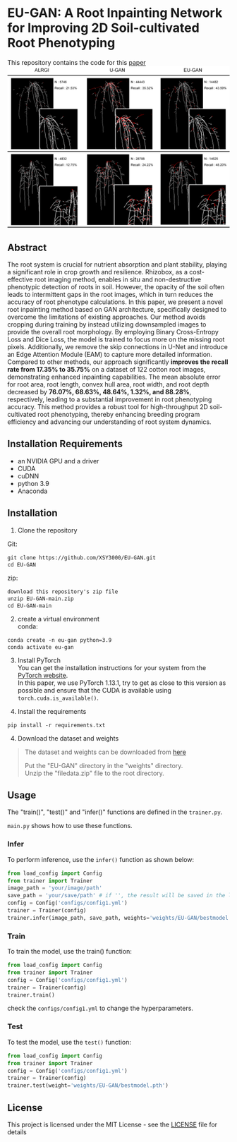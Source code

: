 # EU-GAN: A Root Inpainting Network for Improving 2D Soil-cultivated Root Phenotyping

This repository contains the code for this [paper]()  
![Fig.4](Fig.4.png "Fig.4")

## Abstract
The root system is crucial for nutrient absorption and plant stability, playing a significant role in crop growth and resilience. Rhizobox, as a cost-effective root imaging method, enables in situ and non-destructive phenotypic detection of roots in soil. However, the opacity of the soil often leads to intermittent gaps in the root images, which in turn reduces the accuracy of root phenotype calculations. In this paper, we present a novel root inpainting method based on GAN architecture, specifically designed to overcome the limitations of existing approaches. Our method avoids cropping during training by instead utilizing downsampled images to provide the overall root morphology. By employing Binary Cross-Entropy Loss and Dice Loss, the model is trained to focus more on the missing root pixels. Additionally, we remove the skip connections in U-Net and introduce an Edge Attention Module (EAM) to capture more detailed information. Compared to other methods, our approach significantly **improves the recall rate from 17.35% to 35.75%** on a dataset of 122 cotton root images, demonstrating enhanced inpainting capabilities. The mean absolute error for root area, root length, convex hull area, root width, and root depth decreased by **76.07%, 68.63%, 48.64%, 1.32%, and 88.28%**, respectively, leading to a substantial improvement in root phenotyping accuracy. This method provides a robust tool for high-throughput 2D soil-cultivated root phenotyping, thereby enhancing breeding program efficiency and advancing our understanding of root system dynamics.

## Installation Requirements
- an NVIDIA GPU and a driver
- CUDA
- cuDNN
- python 3.9
- Anaconda

## **Installation**

1. Clone the repository  

Git:
```
git clone https://github.com/XSY3000/EU-GAN.git
cd EU-GAN
```
zip:
```
download this repository's zip file
unzip EU-GAN-main.zip
cd EU-GAN-main
```
2. create a virtual environment  
conda:
```
conda create -n eu-gan python=3.9
conda activate eu-gan
```
3. Install PyTorch  
You can get the installation instructions for your system from the [PyTorch website](https://pytorch.org/get-started/previous-versions/).  
In this paper, we use PyTorch 1.13.1, try to get as close to this version as possible and ensure that the CUDA is available using `torch.cuda.is_available()`.  
  

4. Install the requirements
```
pip install -r requirements.txt
```
4. Download the dataset and weights
>The dataset and weights can be downloaded from [here](https://drive.google.com/drive/folders/1H9u0tMWM6EqAU3g0LItMFJefoRmFgYN1?usp=drive_link) 
> 
>Put the "EU-GAN" directory in the "weights" directory.  
>Unzip the "filedata.zip" file to the root directory.

## Usage
The "train()", "test()" and "infer()" functions are defined in the `trainer.py`.  

`main.py` shows how to use these functions.
### **Infer**
To perform inference, use the `infer()` function as shown below:
```python
from load_config import Config
from trainer import Trainer
image_path = 'your/image/path'
save_path = 'your/save/path' # if '', the result will be saved in the log directory.
config = Config('configs/config1.yml')
trainer = Trainer(config)
trainer.infer(image_path, save_path, weights='weights/EU-GAN/bestmodel.pth')
```
### **Train**
To train the model, use the train() function:
```python
from load_config import Config
from trainer import Trainer
config = Config('configs/config1.yml')
trainer = Trainer(config)
trainer.train()
```
check the `configs/config1.yml` to change the hyperparameters.
### **Test**
To test the model, use the `test()` function:
```python
from load_config import Config
from trainer import Trainer
config = Config('configs/config1.yml')
trainer = Trainer(config)
trainer.test(weight='weights/EU-GAN/bestmodel.pth')
```

## **License**
This project is licensed under the MIT License - see the [LICENSE](LICENSE) file for details

